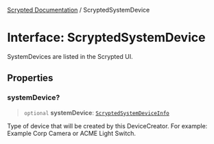 [Scrypted Documentation](../globals.md) / ScryptedSystemDevice

# Interface: ScryptedSystemDevice

SystemDevices are listed in the Scrypted UI.

## Properties

### systemDevice?

> `optional` **systemDevice**: [`ScryptedSystemDeviceInfo`](ScryptedSystemDeviceInfo.md)

Type of device that will be created by this DeviceCreator.
For example: Example Corp Camera or ACME Light Switch.
